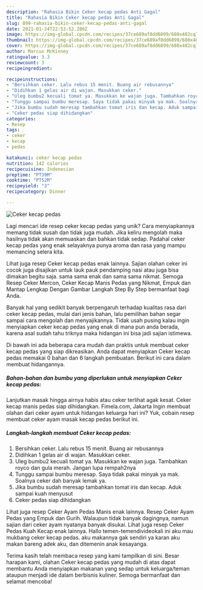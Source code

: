 ```yaml
---
description: "Rahasia Bikin Ceker kecap pedas Anti Gagal"
title: "Rahasia Bikin Ceker kecap pedas Anti Gagal"
slug: 899-rahasia-bikin-ceker-kecap-pedas-anti-gagal
date: 2021-01-24T22:53:52.286Z
image: https://img-global.cpcdn.com/recipes/37ce689af8dd6899/680x482cq70/ceker-kecap-pedas-foto-resep-utama.jpg
thumbnail: https://img-global.cpcdn.com/recipes/37ce689af8dd6899/680x482cq70/ceker-kecap-pedas-foto-resep-utama.jpg
cover: https://img-global.cpcdn.com/recipes/37ce689af8dd6899/680x482cq70/ceker-kecap-pedas-foto-resep-utama.jpg
author: Marcus McKinney
ratingvalue: 3.3
reviewcount: 3
recipeingredient:

recipeinstructions:
- "Bersihkan ceker. Lalu rebus 15 menit. Buang air rebusannya"
- "Didihkan 1 gelas air di wajan. Masukkan ceker."
- "Uleg bumbu2 kecuali tomat ya. Masukkan ke wajan juga. Tambahkan royco dan gula merah. Jangan lupa rempah2nya"
- "Tunggu sampai bumbu meresap. Saya tidak pakai minyak ya mak. Soalnya ceker dah banyak lemak ya."
- "Jika bumbu sudah meresap tambahkan tomat iris dan kecap. Aduk sampai kuah menyusut"
- "Ceker pedas siap dihidangkan"
categories:
- Resep
tags:
- ceker
- kecap
- pedas

katakunci: ceker kecap pedas 
nutrition: 142 calories
recipecuisine: Indonesian
preptime: "PT39M"
cooktime: "PT52M"
recipeyield: "3"
recipecategory: Dinner

---
```



![Ceker kecap pedas](https://img-global.cpcdn.com/recipes/37ce689af8dd6899/680x482cq70/ceker-kecap-pedas-foto-resep-utama.jpg)

Lagi mencari ide resep ceker kecap pedas yang unik? Cara menyiapkannya memang tidak susah dan tidak juga mudah. Jika keliru mengolah maka hasilnya tidak akan memuaskan dan bahkan tidak sedap. Padahal ceker kecap pedas yang enak selayaknya punya aroma dan rasa yang mampu memancing selera kita.

Lihat juga resep Ceker kecap pedas enak lainnya. Sajian olahan ceker ini cocok juga disajikan untuk lauk pauk pendamping nasi atau juga bisa dimakan begitu saja. sama sama enak dan sama sama nikmat. Semoga Resep Ceker Mercon, Ceker Kecap Manis Pedas yang Nikmat, Empuk dan Mantap Lengkap Dengan Gambar Langkah Step By Step bermanfaat bagi Anda.

Banyak hal yang sedikit banyak berpengaruh terhadap kualitas rasa dari ceker kecap pedas, mulai dari jenis bahan, lalu pemilihan bahan segar sampai cara mengolah dan menyajikannya. Tidak usah pusing kalau ingin menyiapkan ceker kecap pedas yang enak di mana pun anda berada, karena asal sudah tahu triknya maka hidangan ini bisa jadi sajian istimewa.


Di bawah ini ada beberapa cara mudah dan praktis untuk membuat ceker kecap pedas yang siap dikreasikan. Anda dapat menyiapkan Ceker kecap pedas memakai 0 bahan dan 6 langkah pembuatan. Berikut ini cara dalam membuat hidangannya.

<!--inarticleads1-->

##### Bahan-bahan dan bumbu yang diperlukan untuk menyiapkan Ceker kecap pedas:



Lanjutkan masak hingga airnya habis atau ceker terlihat agak kesat. Ceker kecap manis pedas siap dihidangkan. Fimela.com, Jakarta Ingin membuat olahan dari ceker ayam untuk hidangan keluarga hari ini? Yuk, cobain resep membuat ceker ayam masak kecap pedas berikut ini. 

<!--inarticleads2-->

##### Langkah-langkah membuat Ceker kecap pedas:

1. Bersihkan ceker. Lalu rebus 15 menit. Buang air rebusannya
1. Didihkan 1 gelas air di wajan. Masukkan ceker.
1. Uleg bumbu2 kecuali tomat ya. Masukkan ke wajan juga. Tambahkan royco dan gula merah. Jangan lupa rempah2nya
1. Tunggu sampai bumbu meresap. Saya tidak pakai minyak ya mak. Soalnya ceker dah banyak lemak ya.
1. Jika bumbu sudah meresap tambahkan tomat iris dan kecap. Aduk sampai kuah menyusut
1. Ceker pedas siap dihidangkan


Lihat juga resep Ceker Ayam Pedas Manis enak lainnya. Resep Ceker Ayam Pedas yang Empuk dan Gurih. Walaupun tidak banyak dagingnya, namun sajian dari ceker ayam nyatanya banyak disukai. Lihat juga resep Ceker Pedas Kuah Kecap enak lainnya. Hallo temen-temendivideokali ini aku mau mukbang ceker kecap pedas. aku makannya gak sendiri ya karan aku makan bareng adek aku, dan ditemenin anak kesayanga. 

Terima kasih telah membaca resep yang kami tampilkan di sini. Besar harapan kami, olahan Ceker kecap pedas yang mudah di atas dapat membantu Anda menyiapkan makanan yang sedap untuk keluarga/teman ataupun menjadi ide dalam berbisnis kuliner. Semoga bermanfaat dan selamat mencoba!
